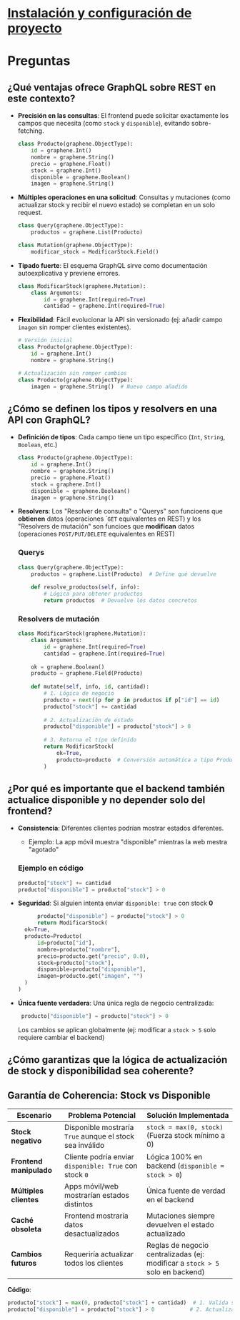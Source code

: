 # [Instalación y configuración de proyecto](https://github.com/Dmoga31/Inventario2/blob/main/Instalacion_Config.md)

# Preguntas
## ¿Qué ventajas ofrece GraphQL sobre REST en este contexto?
- **Precisión en las consultas**: El frontend puede solicitar exactamente los campos que necesita (como `stock` y `disponible`), evitando sobre-fetching.
  ```python
  class Producto(graphene.ObjectType):
      id = graphene.Int()
      nombre = graphene.String()
      precio = graphene.Float()
      stock = graphene.Int()
      disponible = graphene.Boolean()
      imagen = graphene.String()
  ```

- **Múltiples operaciones en una solicitud**: Consultas y mutaciones (como actualizar stock y recibir el nuevo estado) se completan en un solo request.
  ```python
  class Query(graphene.ObjectType):
      productos = graphene.List(Producto)
  
  class Mutation(graphene.ObjectType):
      modificar_stock = ModificarStock.Field()
  ```
  
- **Tipado fuerte**: El esquema GraphQL sirve como documentación autoexplicativa y previene errores.
  ```python
  class ModificarStock(graphene.Mutation):
      class Arguments:
          id = graphene.Int(required=True)
          cantidad = graphene.Int(required=True) 
  ```

  
- **Flexibilidad**: Fácil evolucionar la API sin versionado (ej: añadir campo `imagen` sin romper clientes existentes).
    ```python
    # Versión inicial
    class Producto(graphene.ObjectType):
        id = graphene.Int()
        nombre = graphene.String()
    
    # Actualización sin romper cambios
    class Producto(graphene.ObjectType):
        imagen = graphene.String()  # Nuevo campo añadido
    ```
## ¿Cómo se definen los tipos y resolvers en una API con GraphQL?

- **Definición de tipos**: Cada campo tiene un tipo específico (`Int`, `String`, `Boolean`, etc.)
  ```python
  class Producto(graphene.ObjectType):
      id = graphene.Int()
      nombre = graphene.String()
      precio = graphene.Float()
      stock = graphene.Int()
      disponible = graphene.Boolean()
      imagen = graphene.String()
  ```

- **Resolvers**: Los "Resolver de consulta" o "Querys" son funcioens que **obtienen** datos (operaciones ´`GET` equivalentes en REST) y los "Resolvers de mutación" son funcioes que **modifican** datos (operaciones `POST/PUT/DELETE` equivalentes en REST)

  ### Querys
  ```python
  class Query(graphene.ObjectType):
      productos = graphene.List(Producto)  # Define qué devuelve
      
      def resolve_productos(self, info):
          # Lógica para obtener productos
          return productos  # Devuelve los datos concretos
  ```

  ### Resolvers de mutación
  ```python
  class ModificarStock(graphene.Mutation):
      class Arguments:
          id = graphene.Int(required=True)
          cantidad = graphene.Int(required=True)
      
      ok = graphene.Boolean()
      producto = graphene.Field(Producto)
      
      def mutate(self, info, id, cantidad):
          # 1. Lógica de negocio
          producto = next((p for p in productos if p["id"] == id)
          producto["stock"] += cantidad
          
          # 2. Actualización de estado
          producto["disponible"] = producto["stock"] > 0
          
          # 3. Retorna el tipo definido
          return ModificarStock(
              ok=True,
              producto=producto  # Conversión automática a tipo Producto
          )
  ```
## ¿Por qué es importante que el backend también actualice disponible y no depender solo del frontend?
 - **Consistencia**: Diferentes clientes podrían mostrar estados diferentes.
   - Ejemplo: La app móvil muestra "disponible" mientras la web mestra "agotado"
    ### Ejemplo en código
    ```python
    producto["stock"] += cantidad
    producto["disponible"] = producto["stock"] > 0 
    ```
  - **Seguridad**: Si alguien intenta enviar `disponible: true` con stock **0**
      ```python
            producto["disponible"] = producto["stock"] > 0
            return ModificarStock(
        ok=True,
        producto=Producto(
            id=producto["id"],
            nombre=producto["nombre"],
            precio=producto.get("precio", 0.0),  
            stock=producto["stock"],
            disponible=producto["disponible"],
            imagen=producto.get("imagen", "") 
        )
    )
      ```

  - **Única fuente verdadera**: Una única regla de negocio centralizada:
      ```python
       producto["disponible"] = producto["stock"] > 0
      ```
      Los cambios se aplican globalmente (ej: modificar a `stock > 5` solo requiere          cambiar el backend)


## ¿Cómo garantizas que la lógica de actualización de stock y disponibilidad sea coherente?

## Garantía de Coherencia: Stock vs Disponible

| Escenario               | Problema Potencial           | Solución Implementada          |
|-------------------------|------------------------------|--------------------------------|
| **Stock negativo**      | Disponible mostraría `True` aunque el stock sea inválido | `stock = max(0, stock)` (Fuerza stock mínimo a 0) |
| **Frontend manipulado** | Cliente podría enviar `disponible: True` con stock `0` | Lógica 100% en backend (`disponible = stock > 0`) |
| **Múltiples clientes**  | Apps móvil/web mostrarían estados distintos | Única fuente de verdad en el backend |
| **Caché obsoleta**     | Frontend mostraría datos desactualizados | Mutaciones siempre devuelven el estado actualizado |
| **Cambios futuros**     | Requeriría actualizar todos los clientes | Reglas de negocio centralizadas (ej: modificar a `stock > 5` solo en backend) |

**Código**:  
```python
producto["stock"] = max(0, producto["stock"] + cantidad)  # 1. Valida stock
producto["disponible"] = producto["stock"] > 0           # 2. Actualiza
```
